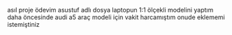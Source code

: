 asıl proje ödevim asustuf adlı dosya laptopun 1:1 ölçekli  modelini yaptım daha öncesinde audi a5 araç modeli için vakit harcamıştım onude eklememi istemiştiniz 